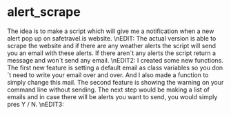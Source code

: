 # alert_scrape
The idea is to make a script which will give me a notification when a new alert pop up on safetravel.is website.
\nEDIT: The actual version is able to scrape the website and if there are any weather alerts the script will send you an email with these alerts. If there aren´t any alerts the script return a message and won´t send any email.
\nEDIT2: I created some new functions. The first new feature is setting a default email as class variables so you don´t need to write your email over and over. And I also made a function to simply change this mail. The second feature is showing the warning on your command line without sending. The next step would be making a list of emails and in case there will be alerts you want to send, you would simply pres Y / N.
\nEDIT3:
